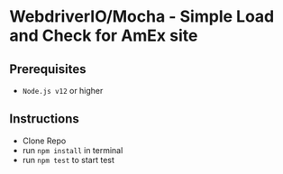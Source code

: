 # WebdriverIO/Mocha - Simple Load and Check for AmEx site

## Prerequisites

- `Node.js v12` or higher

## Instructions

- Clone Repo
- run `npm install` in terminal
- run `npm test` to start test
